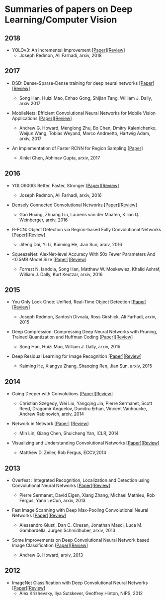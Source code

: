 # Summaries of papers on Deep Learning/Computer Vision

## 2018

- YOLOv3: An Incremental Improvement [[Paper](https://arxiv.org/abs/1804.02767)][[Review](https://github.com/saranshkarira/ml-paper-reviews/blob/master/reviews/yolov3-an-incremental-improvement.md)]
    - Joseph Redmon, Ali Farhadi, arxiv, 2018

## 2017

- DSD: Dense-Sparse-Dense training for deep neural networks [[Paper](https://arxiv.org/abs/1607.04381)][[Review](https://github.com/saranshkarira/ml-paper-reviews/blob/master/reviews/dense-sparse-dense-training-for-deep-neural-networks.md)]
    - Song Han, Huizi Mao, Enhao Gong, Shijian Tang, William J. Dally, arxiv 2017

- MobileNets: Efficient Convolutional Neural Networks for Mobile Vision Applications [[Paper](https://arxiv.org/abs/1704.04861)][[Review](https://github.com/saranshkarira/ml-paper-reviews/blob/master/reviews/mobilenets-efficient-convolutional-neural-networks-for-mobile-vision-applications.md)]
    - Andrew G. Howard, Menglong Zhu, Bo Chen, Dmitry Kalenichenko, Weijun Wang, Tobias Weyand, Marco Andreetto, Hartwig Adam, arxiv, 2017 
- An Implementation of Faster RCNN for Region Sampling [[Paper](https://arxiv.org/abs/1702.02138)]
    - Xinlei Chen, Abhinav Gupta, arxiv, 2017

## 2016
- YOLO9000: Better, Faster, Stronger [[Paper](https://arxiv.org/abs/1612.08242)][[Review](https://github.com/saranshkarira/ml-paper-reviews/blob/master/reviews/yolo-9000-better-faster-stronger.md)]
    - Joseph Redmon, Ali Farhadi, arxiv, 2016

- Densely Connected Convolutional Networks [[Paper](https://arxiv.org/abs/1608.06993)][[Review](https://github.com/saranshkarira/ml-paper-reviews/blob/master/reviews/densely-connected-convolutional-networks.md)]
    - Gao Huang, Zhuang Liu, Laurens van der Maaten, Kilian Q. Weinberger, arxiv, 2016

- R-FCN: Object Detection via Region-based Fully Convolutional Networks [[Paper](https://arxiv.org/abs/1605.06409)][[Review](https://github.com/saranshkarira/ml-paper-reviews/blob/master/reviews/rfcn-object-detection-via-region-based-fully-convolutional-networks.md)]
    - Jifeng Dai, Yi Li, Kaiming He, Jian Sun, arxiv, 2016

- SqueezeNet: AlexNet-level Accuracy With 50x Fewer Parameters And <0.5MB Model Size [[Paper](https://arxiv.org/abs/1602.07360)][[Review](https://github.com/saranshkarira/ml-paper-reviews/blob/master/reviews/squeezenet-alexnet-level-accuracy-with-50x-fewer-parameters-and-%3C0.5-model-size.md)]
    - Forrest N. Iandola, Song Han, Matthew W. Moskewiez, Khalid Ashraf, William J. Dally, Kurt Keutzar, arxiv, 2016

## 2015

- You Only Look Once: Unified, Real-Time Object Detection [[Paper](http://arxiv.org/abs/1506.02640)][[Review](https://github.com/saranshkarira/ml-paper-reviews/blob/master/reviews/you-only-look-once-unified-real-time-object-detection.md)]
    - Joseph Redmon, Santosh Divvala, Ross Girshick, Ali Farhadi, arxiv, 2015

- Deep Compression: Compressing Deep Neural Networks with Pruning, Trained Quantization and Huffman Coding [[Paper](https://arxiv.org/abs/1510.00149)][[Review](https://github.com/saranshkarira/ml-paper-reviews/blob/master/reviews/deep-compression-compressing-deep-neural-network-with-pruning-trained-quantization-and-huffman-coding.md)]
    - Song Han, Huizi Mao, William J. Dally, arxiv, 2015

- Deep Residual Learning for Image Recognition [[Paper](http://arxiv.org/abs/1512.03385)][[Review](https://github.com/saranshkarira/ml-paper-reviews/blob/master/reviews/deep-residual-learning-for-image-recognition.md)]
    - Kaiming He, Xiangyu Zhang, Shaoqing Ren, Jian Sun, arxiv, 2015

## 2014
- Going Deeper with Convolutions [[Paper](https://arxiv.org/abs/1409.4842)][[Review](https://github.com/saranshkarira/ml-paper-reviews/blob/master/reviews/going-deeper-with-convolutions.md)]
    - Christian Szegedy, Wei Liu, Yangqing Jia, Pierre Sermanet, Scott Reed, Dragomir Anguelov, Dumitru Erhan, Vincent Vanhoucke, Andrew Rabinovich, arxiv, 2014

- Network in Network [[Paper](http://arxiv.org/abs/1312.4400)] [[Review](https://github.com/saranshkarira/ml-paper-reviews/blob/master/reviews/network-in-network.md)]
    - Min Lin, Qiang Chen, Shuicheng Yan, ICLR, 2014

- Visualizing and Understanding Convolutional Networks [[Paper](http://arxiv.org/abs/1311.2901)][[Review](https://github.com/saranshkarira/ml-paper-reviews/blob/master/reviews/visualizing-and-understanding-convolutional-networks.md)]
    - Matthew D. Zeiler, Rob Fergus, ECCV,2014

## 2013
- Overfeat : Integrated Recognition, Localization and Detection using Convolutional Neural Networks [[Paper](https://arxiv.org/abs/1312.6229)][[Review](https://github.com/saranshkarira/ml-paper-reviews/blob/master/reviews/overfeat-integrated-recognition-localization-and-detection-using-convolutional-networks.md)]
    - Pierre Sermanet, David Eigen, Xiang Zhang, Michael Mathieu, Rob Fergus, Yann LeCun, arxiv, 2013

- Fast Image Scanning with Deep Max-Pooling Convolutional Neural Networks [[Paper](https://arxiv.org/abs/1302.1700)][[Review](https://github.com/saranshkarira/ml-paper-reviews/blob/master/reviews/fast-image-scanning-with-deep-max-pooling-convolutional-neural-networks.md)]
    - Alessandro Giusti, Dan C. Ciresan, Jonathan Masci, Luca M. Gambardella, Jurgen Schmidhuber, arxiv, 2013

- Some Improvements on Deep Convolutional Neural Network based Image Classification [[Paper](https://arxiv.org/abs/1312.5402)][[Review](https://github.com/saranshkarira/ml-paper-reviews/blob/master/reviews/some-improvements-on-deep-convolutional-neural-network-based-image-classification.md)]
    - Andrew G. Howard, arxiv, 2013



## 2012
- ImageNet Classification with Deep Convolutional Neural Networks [[Paper](http://papers.nips.cc/paper/4824-imagenet-classification-with-deep-convolutional-neural-networks.pdf)][[Review](https://github.com/saranshkarira/ml-paper-reviews/blob/master/reviews/imagenet-classification-with-deep-convolutional-neural-networks.md)]
    - Alex Krizhevsky, Ilya Sutskever, Geoffrey Hinton, NIPS, 2012

